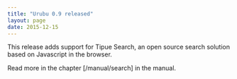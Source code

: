 ```yaml
---
title: "Urubu 0.9 released"
layout: page 
date: 2015-12-15
---
```


This release adds support for Tipue Search, an open source search solution
based on Javascript in the browser.

Read more in the chapter [/manual/search] in the manual.
